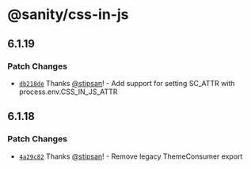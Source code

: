 # @sanity/css-in-js

## 6.1.19

### Patch Changes

- [`db218de`](https://github.com/sanity-io/css-in-js/commit/db218de8d95a927da1f8fbd250f3804a76040f38) Thanks [@stipsan](https://github.com/stipsan)! - Add support for setting SC_ATTR with process.env.CSS_IN_JS_ATTR

## 6.1.18

### Patch Changes

- [`4a29c82`](https://github.com/sanity-io/css-in-js/commit/4a29c82a409d17f5c89ad2f7941d9a32e34613b6) Thanks [@stipsan](https://github.com/stipsan)! - Remove legacy ThemeConsumer export
